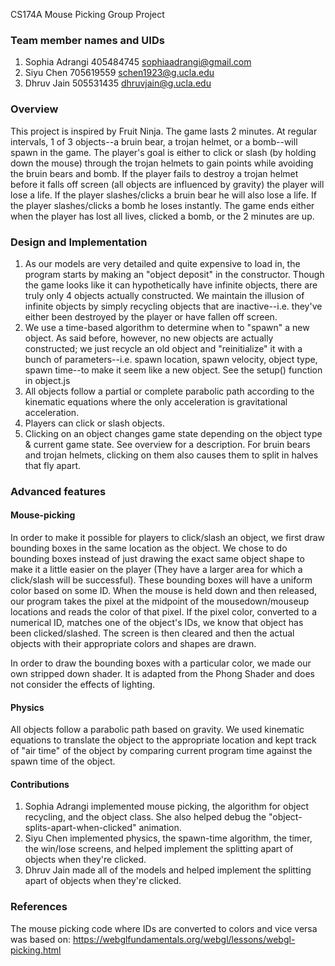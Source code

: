  CS174A Mouse Picking Group Project

### Team member names and UIDs
1. Sophia Adrangi 405484745 sophiaadrangi@gmail.com
2. Siyu Chen 705619559 schen1923@g.ucla.edu
3. Dhruv Jain 505531435 dhruvjain@g.ucla.edu

### Overview
This project is inspired by Fruit Ninja. The game lasts 2 minutes. At regular intervals, 1 of 3 objects--a bruin bear, a trojan helmet, or a bomb--will spawn in the game. The player's goal is either to click or slash (by holding down the mouse) through the trojan helmets to gain points while avoiding the bruin bears and bomb. If the player fails to destroy a trojan helmet before it falls off screen (all objects are influenced by gravity) the player will lose a life. If the player slashes/clicks a bruin bear he will also lose a life. If the player slashes/clicks a bomb he loses instantly. The game ends either when the player has lost all lives, clicked a bomb, or the 2 minutes are up. 

### Design and Implementation
1. As our models are very detailed and quite expensive to load in, the program starts by making an "object deposit" in the constructor. Though the game looks like it can hypothetically have infinite objects, there are truly only 4 objects actually constructed. We maintain the illusion of infinite objects by simply recycling objects that are inactive--i.e. they've either been destroyed by the player or have fallen off screen. 
2. We use a time-based algorithm to determine when to "spawn" a new object. As said before, however, no new objects are actually constructed; we just recycle an old object and "reinitialize" it with a bunch of parameters--i.e. spawn location, spawn velocity, object type, spawn time--to make it seem like a new object. See the setup() function in object.js 
3. All objects follow a partial or complete parabolic path according to the kinematic equations where the only acceleration is gravitational acceleration. 
4. Players can click or slash objects. 
5. Clicking on an object changes game state depending on the object type & current game state. See overview for a description. For bruin bears and trojan helmets, clicking on them also causes them to split in halves that fly apart. 

### Advanced features
#### Mouse-picking
In order to make it possible for players to click/slash an object, we first draw bounding boxes in the same location as the object.
We chose to do bounding boxes instead of just drawing the exact same object shape to make it a little easier on the player (They have a larger area for which a click/slash will be successful). These bounding boxes will have a uniform color based on some ID. When the mouse is held down and then released, our program takes the pixel at the midpoint of the mousedown/mouseup locations and reads the color of that pixel. If the pixel color, converted to a numerical ID, matches one of the object's IDs, we know that object has been clicked/slashed. The screen is then cleared and then the actual objects with their appropriate colors and shapes are drawn. 

In order to draw the bounding boxes with a particular color, we made our own stripped down shader. It is adapted from the Phong Shader and does not consider the effects of lighting. 

#### Physics 
All objects follow a parabolic path based on gravity. We used kinematic equations to translate the object to the appropriate location and kept track of "air time" of the object by comparing current program time against the spawn time of the object. 

#### Contributions
1. Sophia Adrangi implemented mouse picking, the algorithm for object recycling, and the object class. She also helped debug the "object-splits-apart-when-clicked" animation. 
2. Siyu Chen implemented physics, the spawn-time algorithm, the timer, the win/lose screens, and helped implement the splitting apart of objects when they're clicked. 
3. Dhruv Jain made all of the models and helped implement the splitting apart of objects when they're clicked. 

### References
The mouse picking code where IDs are converted to colors and vice versa was based on: 
https://webglfundamentals.org/webgl/lessons/webgl-picking.html


